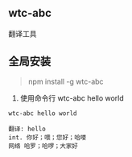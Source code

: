 ## wtc-abc
翻译工具

## 全局安装
> npm install -g wtc-abc

1. 使用命令行 wtc-abc hello world
```
wtc-abc hello world

翻译: hello
int. 你好；喂；您好；哈喽
网络 哈罗；哈啰；大家好
```